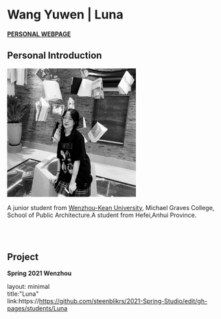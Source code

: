 # Wang Yuwen | Luna
#### [PERSONAL WEBPAGE](https://mimiyandexiaoyu.wixsite.com/my-site)
## Personal Introduction
  <img alt="Luna" src="students/Luna/e48a3228e18c8a2cca99b834fbb9f26.jpg?raw=true" width="300">
  

  A junior student from [Wenzhou-Kean University](http://www.wku.edu.cn/), Michael Graves College, School of Public Architecture.A student from Hefei,Anhui Province.

<br>

<br>

## Project
**Spring 2021 Wenzhou**














































layout: minimal    
title:"Luna"  
link:https://https://github.com/steenblikrs/2021-Spring-Studio/edit/gh-pages/students/Luna
